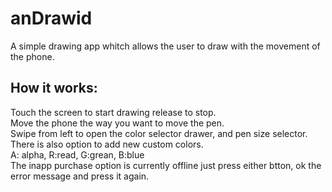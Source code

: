 # anDrawid

A simple drawing app whitch allows the user to draw with the movement of the phone.

How it works:
-------------
Touch the screen to start drawing release to stop.  
Move the phone the way you want to move the pen.  
Swipe from left to open the color selector drawer, and pen size selector.  
There is also option to add new custom colors.  
A: alpha, R:read, G:grean, B:blue  
The inapp purchase option is currently offline just press either btton, ok the error message and press it again.  
